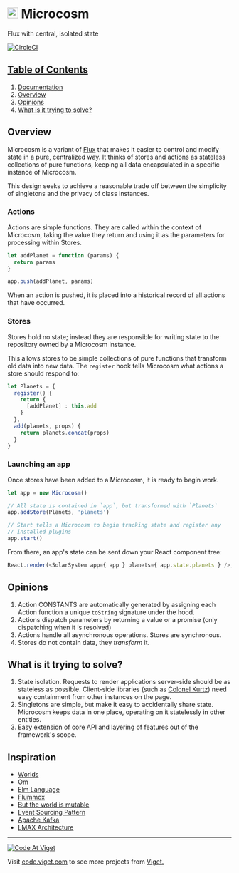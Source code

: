  


<h1><img alt="" src="https://cloud.githubusercontent.com/assets/590904/13533909/95e97a1e-e200-11e5-9032-6f0ca4dbcd6c.png" width="24" /> Microcosm</h1>
  
Flux with central, isolated state


<a href="https://circleci.com/gh/vigetlabs/microcosm"><img alt="CircleCI" src="https://circleci.com/gh/vigetlabs/microcosm.svg?style=svg" />

## Table of Contents

1. [Documentation](docs)
2. [Overview](#overview)
3. [Opinions](#opinions)
4. [What is it trying to solve?](#what-is-it-trying-to-solve)

## Overview

Microcosm is a variant of [Flux](https://facebook.github.io/flux/)
that makes it easier to control and modify state in a pure,
centralized way. It thinks of stores and actions as stateless
collections of pure functions, keeping all data encapsulated in a
specific instance of Microcosm.

This design seeks to achieve a reasonable trade off between the
simplicity of singletons and the privacy of class instances.

### Actions

Actions are simple functions. They are called within the context of
Microcosm, taking the value they return and using it as the parameters
for processing within Stores.

```javascript
let addPlanet = function (params) {
  return params
}

app.push(addPlanet, params)
```

When an action is pushed, it is placed into a historical record of all
actions that have occurred.

### Stores

Stores hold no state; instead they are responsible for writing state
to the repository owned by a Microcosm instance.

This allows stores to be simple collections of pure functions that
transform old data into new data. The `register` hook tells Microcosm
what actions a store should respond to:

```javascript
let Planets = {
  register() {
    return {
      [addPlanet] : this.add
    }
  },
  add(planets, props) {
    return planets.concat(props)
  }
}
```

### Launching an app

Once stores have been added to a Microcosm, it is ready to begin work.

```javascript
let app = new Microcosm()

// All state is contained in `app`, but transformed with `Planets`
app.addStore(Planets, 'planets')

// Start tells a Microcosm to begin tracking state and register any
// installed plugins
app.start()
```

From there, an app's state can be sent down your React component tree:

``` javascript
React.render(<SolarSystem app={ app } planets={ app.state.planets } />, document.body)
```

## Opinions

1. Action CONSTANTS are automatically generated by assigning
   each Action function a unique `toString` signature under the hood.
3. Actions dispatch parameters by returning a value or a promise (only
   dispatching when it is resolved)
3. Actions handle all asynchronous operations. Stores are
   synchronous.
4. Stores do not contain data, they _transform_ it.

## What is it trying to solve?

1. State isolation. Requests to render applications server-side should
   be as stateless as possible. Client-side libraries (such as
   [Colonel Kurtz](https://github.com/vigetlabs/colonel-kurtz)) need easy
   containment from other instances on the page.
2. Singletons are simple, but make it easy to accidentally share
   state. Microcosm keeps data in one place, operating on it
   statelessly in other entities.
3. Easy extension of core API and layering of features out of the
   framework's scope.

## Inspiration

- [Worlds](http://www.vpri.org/pdf/rn2008001_worlds.pdf)
- [Om](https://github.com/omcljs/om)
- [Elm Language](https://elm-lang.org)
- [Flummox](https://github.com/acdlite/flummox)
- [But the world is mutable](http://www.lispcast.com/the-world-is-mutable)
- [Event Sourcing Pattern](http://martinfowler.com/eaaDev/EventSourcing.html)
- [Apache Kafka](http://kafka.apache.org/)
- [LMAX Architecture](http://martinfowler.com/articles/lmax.html)

***

<a href="http://code.viget.com">
  <img src="http://code.viget.com/github-banner.png" alt="Code At Viget">
</a>

Visit [code.viget.com](http://code.viget.com) to see more projects from [Viget.](https://viget.com)
